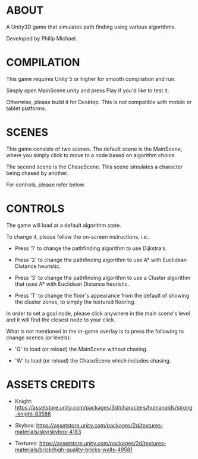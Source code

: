 # ABOUT
A Unity3D game that simulates path finding using various algorithms.

Developed by Philip Michael.


# COMPILATION
This game requires Unity 5 or higher for smooth compilation and run.

Simply open MainScene.unity and press Play if you'd like to test it.

Otherwise, please build it for Desktop. This is not compatible with mobile or tablet platforms.


# SCENES
This game consists of two scenes. The default scene is the MainScene, where you simply click to move to a node based on algorithm choice.

The second scene is the ChaseScene. This scene simulates a character being chased by another. 

For controls, please refer below.


# CONTROLS
The game will load at a default algorithm state.

To change it, please follow the on-screen instructions, i.e.:

- Press '1' to change the pathfinding algorithm to use Dijkstra's.

- Press '2' to change the pathfinding algorithm to use A* with Euclidean Distance heuristic.

- Press '3' to change the pathfinding algorithm to use a Cluster algorithm that uses A* with Euclidean Distance heuristic.

- Press 'T' to change the floor's appearance from the default of showing the cluster zones, to simply the textured flooring.

In order to set a goal node, please click anywhere in the main scene's level and it will find the closest node to your click.


What is not mentioned in the in-game overlay is to press the following to change scenes (or levels):

- 'Q' to load (or reload) the MainScene without chasing.

- 'W' to load (or reload) the ChaseScene which includes chasing.


# ASSETS CREDITS

- Knight: https://assetstore.unity.com/packages/3d/characters/humanoids/strong-knight-83586

- Skybox: https://assetstore.unity.com/packages/2d/textures-materials/sky/skybox-4183

- Textures: https://assetstore.unity.com/packages/2d/textures-materials/brick/high-quality-bricks-walls-49581